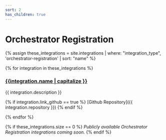 ```yaml
---
sort: 2
has_children: true
---
```


# Orchestrator Registration

{% assign these_integrations = site.integrations | where: "integration_type", 'orchestrator-registration' | sort: "name" %}

{% for integration in these_integrations %}

<h3 style="display:flex">
    <a href="{{site.baseurl}}{{integration.url}}">{{integration.name | capitalize }}</a>
</h3>

{{ integration.description }}

{% if integration.link_github == true %}
[Github Repository]({{ integration.repository }})
{% endif %}

{% endfor %}

{% if these_integrations.size == 0 %}
_Publicly available Orchestrator Registration integrations coming soon._
{% endif %}

